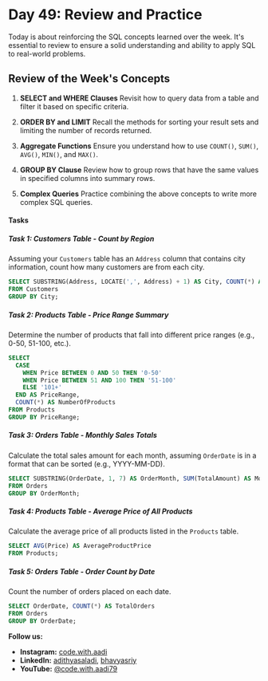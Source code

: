 # Day 49: Review and Practice

Today is about reinforcing the SQL concepts learned over the week. It's essential to review to ensure a solid understanding and ability to apply SQL to real-world problems.

## Review of the Week's Concepts

1. **SELECT and WHERE Clauses**
   Revisit how to query data from a table and filter it based on specific criteria.

2. **ORDER BY and LIMIT**
   Recall the methods for sorting your result sets and limiting the number of records returned.

3. **Aggregate Functions**
   Ensure you understand how to use `COUNT()`, `SUM()`, `AVG()`, `MIN()`, and `MAX()`.

4. **GROUP BY Clause**
   Review how to group rows that have the same values in specified columns into summary rows.

5. **Complex Queries**
   Practice combining the above concepts to write more complex SQL queries.

#### Tasks

##### Task 1: Customers Table - Count by Region
Assuming your `Customers` table has an `Address` column that contains city information, count how many customers are from each city.
```sql
SELECT SUBSTRING(Address, LOCATE(',', Address) + 1) AS City, COUNT(*) AS NumberOfCustomers
FROM Customers
GROUP BY City;
```

##### Task 2: Products Table - Price Range Summary
Determine the number of products that fall into different price ranges (e.g., 0-50, 51-100, etc.).
```sql
SELECT
  CASE 
    WHEN Price BETWEEN 0 AND 50 THEN '0-50'
    WHEN Price BETWEEN 51 AND 100 THEN '51-100'
    ELSE '101+'
  END AS PriceRange,
  COUNT(*) AS NumberOfProducts
FROM Products
GROUP BY PriceRange;
```

##### Task 3: Orders Table - Monthly Sales Totals
Calculate the total sales amount for each month, assuming `OrderDate` is in a format that can be sorted (e.g., YYYY-MM-DD).
```sql
SELECT SUBSTRING(OrderDate, 1, 7) AS OrderMonth, SUM(TotalAmount) AS MonthlySales
FROM Orders
GROUP BY OrderMonth;
```

##### Task 4: Products Table - Average Price of All Products
Calculate the average price of all products listed in the `Products` table.
```sql
SELECT AVG(Price) AS AverageProductPrice
FROM Products;
```

##### Task 5: Orders Table - Order Count by Date
Count the number of orders placed on each date.
```sql
SELECT OrderDate, COUNT(*) AS TotalOrders
FROM Orders
GROUP BY OrderDate;
```

**Follow us:**

- **Instagram:** [code.with.aadi](https://www.instagram.com/code.with.aadi/)
- **LinkedIn:** [adithyasaladi](https://www.linkedin.com/in/adithyasaladi/), [bhavyasriy](https://www.linkedin.com/in/bhavyasriy/)
- **YouTube:** [@code.with.aadi79](https://www.youtube.com/@Code.with.aadi79)
